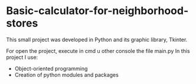 # Basic-calculator-for-neighborhood-stores
This small project was developed in Python and its graphic library, Tkinter.

For open the project, execute in cmd u other console the file main.py
In this project I use:
- Object-oriented programming
- Creation of python modules and packages
